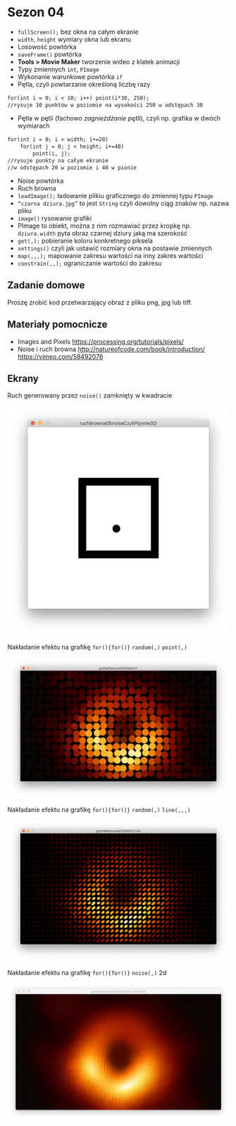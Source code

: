 # Sezon 04 
- `fullScreen();` bez okna na całym ekranie
- `width`, `height` wymiary okna lub ekranu
- Losowość powtórka
- `saveFrame()` powtórka
- **Tools > Movie Maker** tworzenie wideo z klatek animacji
- Typy zmiennych `int`, `PImage`
- Wykonanie warunkowe powtórka `if`
- Pętla, czyli powtarzanie określoną liczbę razy

```Processing
for(int i = 0; i < 10; i++) point(i*30, 250); 
//rysuje 10 punktów w poziomie na wysokości 250 w odstępach 30
```

- Pętla w pętli (fachowo *zagnieżdżanie pętli*), czyli np. grafika w dwóch wymiarach

```Processing
for(int i = 0; i < width; i+=20) 
	for(int j = 0; j < height; i+=40) 
		point(i, j);
//rysuje punkty na całym ekranie
//w odstępach 20 w poziomie i 40 w pionie
```

- Noise powtórka 
- Ruch browna 
- `loadImage();` ładowanie plikiu graficznego do zmiennej typu `PImage`
- `“czarna dziura.jpg”` to jest `String` czyli dowolny ciąg znaków np. nazwa pliku
- `image()` rysowanie grafiki
- PImage to obiekt, można z nim rozmawiać przez kropkę np. `dziura.width` pyta obraz czarnej dziury jaką ma szerokość
- `get(,);` pobieranie koloru konkretnego piksela
- `settings()` czyli jak ustawić rozmiary okna na postawie zmiennych
- `map(,,,);` mapowanie zakresu wartości na inny zakres wartości
- `constrain(,,);` ograniczanie wartości do zakresu

## Zadanie domowe
Proszę zrobić kod przetwarzający obraz z pliku png, jpg lub tiff.  

## Materiały pomocnicze
- Images and Pixels
https://processing.org/tutorials/pixels/
- Noise i ruch browna
http://natureofcode.com/book/introduction/
https://vimeo.com/58492076

## Ekrany 

Ruch generowany przez `noise()` zamknięty w kwadracie

![](ruchBrowna05noiseCzyliPlynnie3D.png)

Nakładanie efektu na grafikę `for(){for()}` `random(,)`  `point(,)`

![](grafikaRastrowa02Efekty01.png)

Nakładanie efektu na grafikę `for(){for()}` `random(,)`  `line(,,,)`

![](grafikaRastrowa02Efekty07v03.png)

Nakładanie efektu na grafikę `for(){for()}` `noise(,)` 2d

![](grafikaRastrowa02Efekty07v04WOW.png)